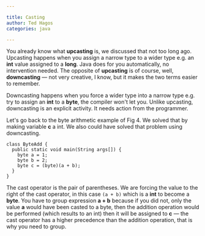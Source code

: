 ```yaml
---

title: Casting
author: Ted Hagos
categories: java

---
```



You already know what **upcasting** is, we discussed that not too long ago. Upcasting happens when you assign a narrow type to a wider type e.g. an **int** value assigned to a **long**. Java does for you automatically, no intervention needed. The opposite of **upcasting** is of course, well, **downcasting** &mdash; not very creative, I know, but it makes the two terms easier to remember. 

Downcasting happens when you force a wider type into a narrow type e.g. try to assign an **int** to a **byte**, the compiler won't let you. Unlike upcasting, downcasting is an explicit activity. It needs action from the programmer. 

Let's go back to the byte arithmetic example of Fig 4. We solved that by making variable **c** a int. We also could have solved that problem using downcasting.

    class ByteAdd {
      public static void main(String args[]) {
        byte a = 1;
        byte b = 2;
        byte c = (byte)(a + b);
      }
    }

The cast operator is the pair of parentheses. We are forcing the value to the right of the cast operator, in this case `(a + b)` which is a **int** to become a **byte**. You have to group expression **a + b** because if you did not, only the value **a** would have been casted to a byte, then the addition operation would be performed (which results to an int) then it will be assigned to **c** &mdash; the cast operator has a higher precedence than the addition operation, that is why you need to group.
